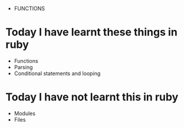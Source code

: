 - FUNCTIONS

# Today I have learnt these things in ruby

- Functions
- Parsing
- Conditional statements and looping

# Today I have not learnt this in ruby

- Modules
- Files